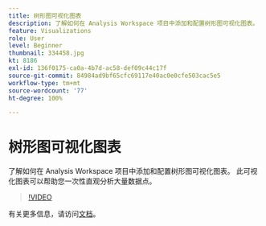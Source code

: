 ```yaml
---
title: 树形图可视化图表
description: 了解如何在 Analysis Workspace 项目中添加和配置树形图可视化图表。 此可视化图表可以帮助您一次性直观分析大量数据点。
feature: Visualizations
role: User
level: Beginner
thumbnail: 334458.jpg
kt: 8186
exl-id: 136f0175-ca0a-4b7d-ac58-def09c44c17f
source-git-commit: 84984ad9bf65cfc69117e40ac0e0cfe503cac5e5
workflow-type: tm+mt
source-wordcount: '77'
ht-degree: 100%

---
```


# 树形图可视化图表

了解如何在 Analysis Workspace 项目中添加和配置树形图可视化图表。 此可视化图表可以帮助您一次性直观分析大量数据点。

>[!VIDEO](https://video.tv.adobe.com/v/334458/?quality=12&learn=on)

有关更多信息，请访问[文档](https://experienceleague.adobe.com/docs/analytics/analyze/analysis-workspace/visualizations/treemap.html?lang=zh-Hans)。
